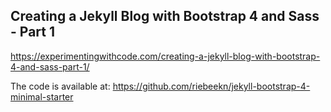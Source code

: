 ## Creating a Jekyll Blog with Bootstrap 4 and Sass - Part 1 ##
https://experimentingwithcode.com/creating-a-jekyll-blog-with-bootstrap-4-and-sass-part-1/

The code is available at:
https://github.com/riebeekn/jekyll-bootstrap-4-minimal-starter
